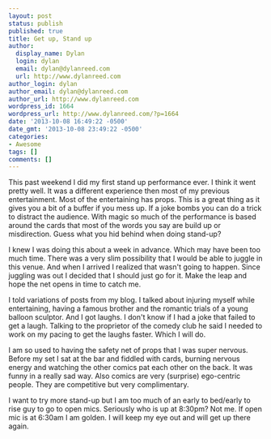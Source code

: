 ```yaml
---
layout: post
status: publish
published: true
title: Get up, Stand up
author:
  display_name: Dylan
  login: dylan
  email: dylan@dylanreed.com
  url: http://www.dylanreed.com
author_login: dylan
author_email: dylan@dylanreed.com
author_url: http://www.dylanreed.com
wordpress_id: 1664
wordpress_url: http://www.dylanreed.com/?p=1664
date: '2013-10-08 16:49:22 -0500'
date_gmt: '2013-10-08 23:49:22 -0500'
categories:
- Awesome
tags: []
comments: []
---
```

<p>This past weekend I did my first stand up performance ever. I think it went pretty well. It was a different experience then most of my previous entertainment. Most of the entertaining has props. This is a great thing as it gives you a bit of a buffer if you mess up. If a joke bombs you can do a trick to distract the audience. With magic so much of the performance is based around the cards that most of the words you say are build up or misdirection. Guess what you hid behind when doing stand-up?</p>
<p>I knew I was doing this about a week in advance. Which may have been too much time. There was a very slim possibility that I would be able to juggle in this venue. And when I arrived I realized that wasn't going to happen. Since juggling was out I decided that I should just go for it. Make the leap and hope the net opens in time to catch me.</p>
<p>I told variations of posts from my blog. I talked about injuring myself while entertaining, having a famous brother and the romantic trials of a young balloon sculptor. And I got laughs. I don't know if I had a joke that failed to get a laugh. Talking to the proprietor of the comedy club he said I needed to work on my pacing to get the laughs faster. Which I will do.</p>
<p>I am so used to having the safety net of props that I was super nervous. Before my set I sat at the bar and fiddled with cards, burning nervous energy and watching the other comics pat each other on the back. It was funny in a really sad way. Also comics are very (surprise) ego-centric people. They are competitive but very complimentary.</p>
<p>I want to try more stand-up but I am too much of an early to bed/early to rise guy to go to open mics. Seriously who is up at 8:30pm? Not me. If open mic is at 6:30am I am golden. I will keep my eye out and will get up there again.</p>
